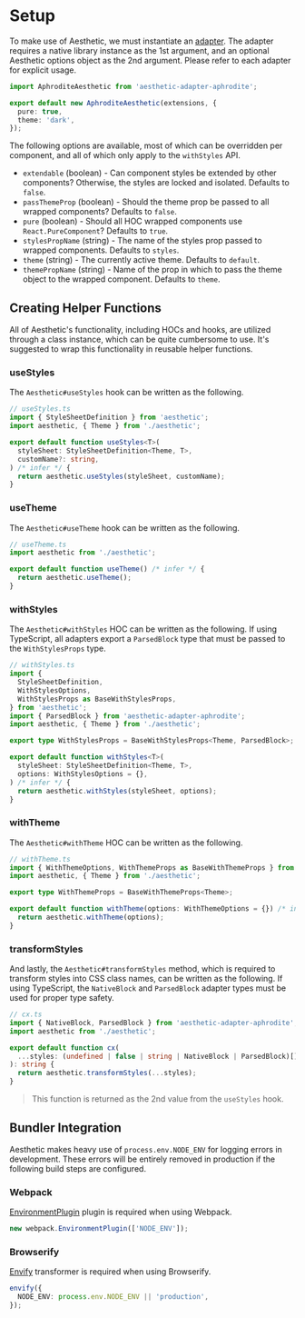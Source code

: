# Setup

To make use of Aesthetic, we must instantiate an [adapter](./adapters/README.md). The adapter
requires a native library instance as the 1st argument, and an optional Aesthetic options object as
the 2nd argument. Please refer to each adapter for explicit usage.

```ts
import AphroditeAesthetic from 'aesthetic-adapter-aphrodite';

export default new AphroditeAesthetic(extensions, {
  pure: true,
  theme: 'dark',
});
```

The following options are available, most of which can be overridden per component, and all of which
only apply to the `withStyles` API.

- `extendable` (boolean) - Can component styles be extended by other components? Otherwise, the
  styles are locked and isolated. Defaults to `false`.
- `passThemeProp` (boolean) - Should the theme prop be passed to all wrapped components? Defaults to
  `false`.
- `pure` (boolean) - Should all HOC wrapped components use `React.PureComponent`? Defaults to
  `true`.
- `stylesPropName` (string) - The name of the styles prop passed to wrapped components. Defaults to
  `styles`.
- `theme` (string) - The currently active theme. Defaults to `default`.
- `themePropName` (string) - Name of the prop in which to pass the theme object to the wrapped
  component. Defaults to `theme`.

## Creating Helper Functions

All of Aesthetic's functionality, including HOCs and hooks, are utilized through a class instance,
which can be quite cumbersome to use. It's suggested to wrap this functionality in reusable helper
functions.

### useStyles

The `Aesthetic#useStyles` hook can be written as the following.

```ts
// useStyles.ts
import { StyleSheetDefinition } from 'aesthetic';
import aesthetic, { Theme } from './aesthetic';

export default function useStyles<T>(
  styleSheet: StyleSheetDefinition<Theme, T>,
  customName?: string,
) /* infer */ {
  return aesthetic.useStyles(styleSheet, customName);
}
```

### useTheme

The `Aesthetic#useTheme` hook can be written as the following.

```ts
// useTheme.ts
import aesthetic from './aesthetic';

export default function useTheme() /* infer */ {
  return aesthetic.useTheme();
}
```

### withStyles

The `Aesthetic#withStyles` HOC can be written as the following. If using TypeScript, all adapters
export a `ParsedBlock` type that must be passed to the `WithStylesProps` type.

```ts
// withStyles.ts
import {
  StyleSheetDefinition,
  WithStylesOptions,
  WithStylesProps as BaseWithStylesProps,
} from 'aesthetic';
import { ParsedBlock } from 'aesthetic-adapter-aphrodite';
import aesthetic, { Theme } from './aesthetic';

export type WithStylesProps = BaseWithStylesProps<Theme, ParsedBlock>;

export default function withStyles<T>(
  styleSheet: StyleSheetDefinition<Theme, T>,
  options: WithStylesOptions = {},
) /* infer */ {
  return aesthetic.withStyles(styleSheet, options);
}
```

### withTheme

The `Aesthetic#withTheme` HOC can be written as the following.

```ts
// withTheme.ts
import { WithThemeOptions, WithThemeProps as BaseWithThemeProps } from 'aesthetic';
import aesthetic, { Theme } from './aesthetic';

export type WithThemeProps = BaseWithThemeProps<Theme>;

export default function withTheme(options: WithThemeOptions = {}) /* infer */ {
  return aesthetic.withTheme(options);
}
```

### transformStyles

And lastly, the `Aesthetic#transformStyles` method, which is required to transform styles into CSS
class names, can be written as the following. If using TypeScript, the `NativeBlock` and
`ParsedBlock` adapter types must be used for proper type safety.

```ts
// cx.ts
import { NativeBlock, ParsedBlock } from 'aesthetic-adapter-aphrodite';
import aesthetic from './aesthetic';

export default function cx(
  ...styles: (undefined | false | string | NativeBlock | ParsedBlock)[]
): string {
  return aesthetic.transformStyles(...styles);
}
```

> This function is returned as the 2nd value from the `useStyles` hook.

## Bundler Integration

Aesthetic makes heavy use of `process.env.NODE_ENV` for logging errors in development. These errors
will be entirely removed in production if the following build steps are configured.

### Webpack

[EnvironmentPlugin](https://webpack.js.org/plugins/environment-plugin/) plugin is required when
using Webpack.

```ts
new webpack.EnvironmentPlugin(['NODE_ENV']);
```

### Browserify

[Envify](https://github.com/hughsk/envify) transformer is required when using Browserify.

```ts
envify({
  NODE_ENV: process.env.NODE_ENV || 'production',
});
```
